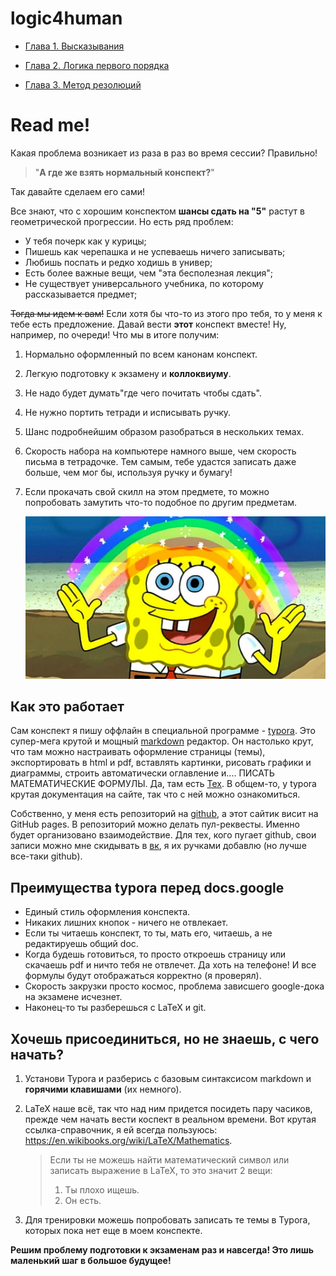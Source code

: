 # logic4human

- [Глава 1. Высказывания](chapter1.html)

- [Глава 2. Логика первого порядка](chapter2.html) 

- [Глава 3. Метод резолюций](chapter3.html)

# Read me!

Какая проблема возникает из раза в раз во время сессии? Правильно! 

> "**А где же взять нормальный конспект?**" 

Так давайте сделаем его сами!

Все знают, что с хорошим конспектом **шансы сдать на "5"** растут в геометрической прогрессии. Но есть ряд проблем:

- У тебя почерк как у курицы;
- Пишешь как черепашка и не успеваешь ничего записывать;
- Любишь поспать и редко ходишь в универ;
- Есть более важные вещи, чем "эта бесполезная лекция";
- Не существует универсального учебника, по которому рассказывается предмет;

~~Тогда мы идем к вам!~~ Если хотя бы что-то из этого про тебя, то у меня к тебе есть предложение. Давай вести **этот** конспект вместе! Ну, например, по очереди! Что мы в итоге получим:

1. Нормально оформленный по всем канонам конспект.

2. Легкую подготовку к экзамену и **коллоквиуму**.

3. Не надо будет думать"где чего почитать чтобы сдать".

4. Не нужно портить тетради и исписывать ручку.

5. Шанс подробнейшим образом разобраться в нескольких темах. 

6. Скорость набора на компьютере намного выше, чем скорость письма в тетрадочке. Тем самым, тебе удастся записать даже больше, чем мог бы, используя ручку и бумагу!

7. Если прокачать свой скилл на этом предмете, то можно попробовать замутить что-то подобное по другим предметам. 

   ![spongebob-squarepants](images/spongebob-squarepants.jpg)

## Как это работает

Сам конспект я пишу оффлайн в специальной программе - [typora](typora.io). Это супер-мега крутой и мощный [markdown](https://ru.wikipedia.org/wiki/Markdown) редактор. Он настолько крут, что там можно настраивать оформление страницы (темы), экспортировать в html и pdf, вставлять картинки, рисовать графики и диаграммы, строить автоматически оглавление и.... ПИСАТЬ МАТЕМАТИЧЕСКИЕ ФОРМУЛЫ. Да, там есть [Tex](https://ru.wikipedia.org/wiki/TeX). В общем-то, у typora крутая документация на сайте, так что с ней можно ознакомиться. 

Собственно, у меня есть репозиторий на [github](https://github.com/Denchick/logic4humans), а этот сайтик висит на GitHub pages. В репозиторий  можно делать пул-реквесты. Именно будет организовано взаимодействие. Для тех, кого пугает github, свои записи можно мне скидывать в [вк](https://vk.com/denchickkk), я их ручками добавлю (но лучше все-таки github).

## Преимущества typora перед docs.google

- Единый стиль оформления конспекта.
- Никаких лишних кнопок - ничего не отвлекает.
- Если ты читаешь конспект, то ты, мать его, читаешь, а не редактируешь общий doc.
- Когда будешь готовиться, то просто откроешь страницу или скачаешь pdf и ничто тебя не отвлечет. Да хоть на телефоне! И все формулы будут отображаться корректно (я проверял).
- Скорость закрузки просто космос, проблема зависшего google-дока на экзамене исчезнет.
- Наконец-то ты разберешься с LaTeX и git.

## Хочешь присоединиться, но не знаешь, с чего начать?

1. Установи Typora и разберись с базовым синтаксисом markdown и **горячими клавишами** (их немного).

2. LaTeX наше всё, так что над ним придется посидеть пару часиков, прежде чем начать вести коспект в реальном времени. Вот крутая ссылка-справочник, я ей всегда пользуюсь: https://en.wikibooks.org/wiki/LaTeX/Mathematics.

   > Если ты не можешь найти математический символ или записать выражение в LaTeX, то это значит 2 вещи:
   >
   > 1. Ты плохо ищешь.
   > 2. Он есть.

3. Для тренировки можешь попробовать записать те темы в Typora, которых пока нет еще в моем конспекте.

**Решим проблему подготовки к экзаменам раз и навсегда! Это лишь маленький шаг в большое будущее!**







